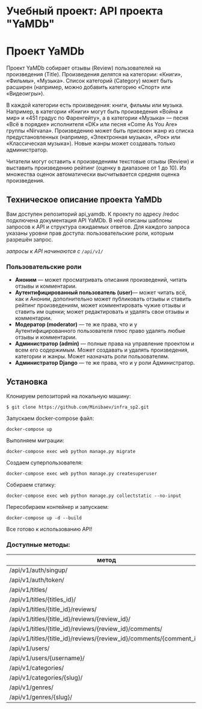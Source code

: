 # Учебный проект: API проекта "YaMDb"
 
# Проект YaMDb
Проект YaMDb собирает отзывы (Review) пользователей на произведения (Title). Произведения делятся на категории: «Книги», «Фильмы», «Музыка». Список категорий (Category) может быть расширен (например, можно добавить категорию «Спорт» или «Видеоигры»).
 
В каждой категории есть произведения: книги, фильмы или музыка. Например, в категории «Книги» могут быть произведения «Война и мир» и «451 градус по Фаренгейту», а в категории «Музыка» — песня «Всё в порядке» исполнителя «DK» или песня «Come As You Are» группы «Nirvana». Произведению может быть присвоен жанр из списка предустановленных (например, «Электронная музыка», «Рок» или «Классическая музыка»). Новые жанры может создавать только администратор.
 
Читатели могут оставить к произведениям текстовые отзывы (Review) и выставить произведению рейтинг (оценку в диапазоне от 1 до 10). Из множества оценок автоматически высчитывается средняя оценка произведения.
 
 
## Техническое описание проекта YaMDb
Вам доступен репозиторий api_yamdb. К проекту по адресу /redoc подключена документация API YaMDb. В ней описаны шаблоны запросов к API и структура ожидаемых ответов. Для каждого запроса указаны уровни прав доступа: пользовательские роли, которым разрешён запрос.
 
*запросы к API начинаются с `/api/v1/`*
 
### Пользовательские роли
 
* **Аноним** — может просматривать описания произведений, читать отзывы и комментарии.
* **Аутентифицированный пользователь (user)**— может читать всё, как и Аноним, дополнительно может публиковать отзывы и ставить рейтинг произведениям, может комментировать чужие отзывы и ставить им оценки; может редактировать и удалять свои отзывы и комментарии.
* **Модератор (moderator)** — те же права, что и у Аутентифицированного пользователя плюс право удалять любые отзывы и комментарии.
* **Администратор (admin)** — полные права на управление проектом и всем его содержимым. Может создавать и удалять произведения, категории и жанры. Может назначать роли пользователям.
* **Администратор Django** — те же права, что и у роли Администратор.
 
## Установка 
Клонируем репозиторий на локальную машину:
 
```$ git clone https://github.com/Minibaev/infra_sp2.git```

 Запускаем docker-compose файл:

 ```docker-compose up```
 
 Выполняем миграции:
 
 ```docker-compose exec web python manage.py migrate```
 
 Создаем суперпользователя:
 
```docker-compose exec web python manage.py createsuperuser```
 
Собираем статику:
 
```docker-compose exec web python manage.py collectstatic --no-input```
 
Пересобираем контейнер и запускаем:
 
```docker-compose up -d --build```
 
Все готово к использованию API!
 
 
### Доступные методы:
метод                                                         | GET | POST | PUT | PATCH | DEL |
--------------------------------------------------------------|-----|------|-----|-------|-----|
/api/v1/auth/singup/ | - | V | - | - | - |
/api/v1/auth/token/| - | V | - | - | - |
/api/v1/titles/ | V | V | - | - | - |
/api/v1/titles/{titles_id}/ | V | - | - | V | V |
/api/v1/titles/{title_id}/reviews/  | V | V | - | - | - |
/api/v1/titles/{title_id}/reviews/{review_id}/ | V | - | - | V | V |
/api/v1/titles/{title_id}/reviews/{review_id}/comments/ | V | V | - | - | - |
/api/v1/titles/{title_id}/reviews/{review_id}/comments/{comment_id}/ | V | - | - | V | V |
/api/v1/users/ | V | V | - | - | - |
/api/v1/users/{username}/ | V | - | - | V | V |
/api/v1/categories/ | V | V | - | - | - |
/api/v1/categories/{slug}/ | - | - | - | - | V |
/api/v1/genres/ | V | V | - | - | - |
/api/v1/genres/{slug}/ | - | - | - | - | V |